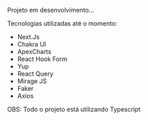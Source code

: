 Projeto em desenvolvimento...

Tecnologias utilizadas até o momento:

- Next.Js
- Chakra UI
- ApexCharts
- React Hook Form
- Yup
- React Query
- Mirage JS
- Faker
- Axios

OBS: Todo o projeto está utilizando Typescript